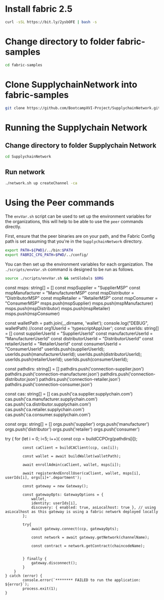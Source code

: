 # Install fabric 2.5
```bash
curl -sSL https://bit.ly/2ysbOFE | bash -s
```

# Change directory to folder fabric-samples
```bash
cd fabric-samples
```

# Clone SupplychainNetwork into fabric-samples
```bash
git clone https://github.com/BootcampXVI-Project/SupplychainNetwork.git
```

# Running the Supplychain Network
## Change directory to folder Supplychain Network
```bash
cd SupplychainNetwork
```

## Run network
```bash
./network.sh up createChannel -ca
```

# Using the Peer commands

The `envVar.sh` script can be used to set up the environment variables for the organizations, this will help to be able to use the `peer` commands directly.

First, ensure that the peer binaries are on your path, and the Fabric Config path is set assuming that you're in the `SupplychainNetwork` directory.

```bash
export PATH=${PWD}/../bin:$PATH
export FABRIC_CFG_PATH=$PWD/../config/
```

You can then set up the environment variables for each organization. The `./scripts/envVar.sh` command is designed to be run as follows.

```bash
source ./scripts/envVar.sh && setGlobals $ORG
```
const msps: string[] = []
const mspSupplier = "SupplierMSP"
const mspManufacturer = "ManufacturerMSP"
const mspDistributor = "DistributorMSP"
const mspRetailer = "RetailerMSP"
const mspConsumer = "ConsumerMSP"
msps.push(mspSupplier)
msps.push(mspManufacturer)
msps.push(mspDistributor)
msps.push(mspRetailer)
msps.push(mspConsumer)

const walletPath = path.join(__dirname, 'wallet');
console.log("DEBUG", walletPath)
//const org1UserId = 'typescriptAppUser';
const userIds: string[] = []
const supplierUserId = "SupplierUserId"
const manufacturerUserId = "ManufacturerUserId"
const distributorUserId = "DistributorUserId"
const retailerUserId = "RetailerUserId"
const consumerUserId = "ConsumerUserId"
userIds.push(supplierUserId);
userIds.push(manufacturerUserId);
userIds.push(distributorUserId);
userIds.push(retailerUserId);
userIds.push(consumerUserId);

const pathdirs: string[] = []
pathdirs.push('connection-supplier.json')
pathdirs.push('connection-manufacturer.json')
pathdirs.push('connection-distributor.json')
pathdirs.push('connection-retailer.json')
pathdirs.push('connection-consumer.json')

const cas: string[] = []
cas.push('ca.supplier.supplychain.com')
cas.push('ca.manufacturer.supplychain.com')
cas.push('ca.distributor.supplychain.com')
cas.push('ca.retailer.supplychain.com')
cas.push('ca.consumer.supplychain.com')

const orgs: string[] = []
orgs.push('supplier')
orgs.push('manufacturer')
orgs.push('distributor')
orgs.push('retailer')
orgs.push('consumer')

try {
        for (let i = 0; i<5; i++){
            const ccp = buildCCPOrg(pathdirs[i]);

            const caClient = buildCAClient(ccp, cas[i]);

            const wallet = await buildWallet(walletPath);

            await enrollAdmin(caClient, wallet, msps[i]);

            await registerAndEnrollUser(caClient, wallet, msps[i], userIds[i], orgs[i]+'.department');

            const gateway = new Gateway();

            const gatewayOpts: GatewayOptions = {
                wallet,
                identity: userIds[i],
                discovery: { enabled: true, asLocalhost: true }, // using asLocalhost as this gateway is using a fabric network deployed locally
            };

            try{
                await gateway.connect(ccp, gatewayOpts);

                const network = await gateway.getNetwork(channelName);

                const contract = network.getContract(chaincodeName);

                
            } finally {
                gateway.disconnect();
            }
        }
    } catch (error) {
            console.error(`******** FAILED to run the application: ${error}`);
            process.exit(1);
    }
